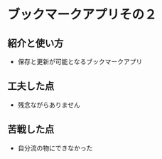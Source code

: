 #  ブックマークアプリその２

## 紹介と使い方

  - 保存と更新が可能となるブックマークアプリ

## 工夫した点

  - 残念ながらありません

## 苦戦した点

  - 自分流の物にできなかった
